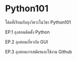 # Python101
โค้ดที่เรียนกับลุงวิศวะในวิชา Python101


EP.1 ลุงสอนติดตั้ง Python 

EP.2 ลุงสอนเกี่ยวกับ GUI

EP.3 ลุงสอนการสมัครและใช้งาน Github
